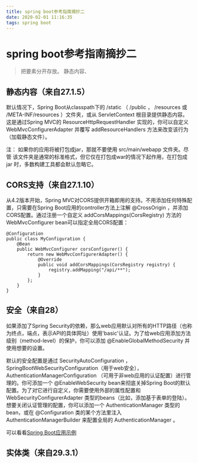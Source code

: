 ```yaml
---
title: spring boot参考指南摘抄二
date: 2020-02-01 11:16:35
tags: spring boot
---
```


# spring boot参考指南摘抄二
> 把要素分开存放。
> 静态内容、

<!--more-->
## 静态内容（来自27.1.5）
默认情况下，Spring Boot从classpath下的 /static  （ /public  ， /resources  或 /META-INF/resources  ）文件夹，或从 ServletContext  根目录提供静态内容。这是通过Spring MVC的 ResourceHttpRequestHandler  实现的，你可以自定义 WebMvcConfigurerAdapter  并覆写 addResourceHandlers  方法来改变该行为（加载静态文件）。

注： 如果你的应用将被打包成jar，那就不要使用 src/main/webapp  文件夹。尽管
该文件夹是通常的标准格式，但它仅在打包成war的情况下起作用，在打包成jar
时，多数构建工具都会默认忽略它。

## CORS支持（来自27.1.10）
从4.2版本开始，Spring MVC对CORS提供开箱即用的支持。不用添加任何特殊配置，只需要在Spring Boot应用的controller方法上注解 @CrossOrigin  ，并添加CORS配置。通过注册一个自定义 addCorsMappings(CorsRegistry)  方法的 WebMvcConfigurer  bean可以指定全局CORS配置：
```
@Configuration
public class MyConfiguration {
	@Bean
	public WebMvcConfigurer corsConfigurer() {
		return new WebMvcConfigurerAdapter() {
			@Override
			public void addCorsMappings(CorsRegistry registry) {
				registry.addMapping("/api/**");
			}
		};
	}
}
```

## 安全（来自28）
如果添加了Spring Security的依赖，那么web应用默认对所有的HTTP路径（也称为终点，端点，表示API的具体网址）使用'basic'认证。为了给web应用添加方法级别（method-level）的保护，你可以添加 @EnableGlobalMethodSecurity  并使用想要的设置。

默认的安全配置是通过 SecurityAutoConfiguration  ， SpringBootWebSecurityConfiguration（用于web安全）， AuthenticationManagerConfiguration  （可用于非web应用的认证配置）进行管理的。你可添加一个 @EnableWebSecurity  bean来彻底关掉Spring Boot的默认配置。为了对它进行自定义，你需要使用外部的属性配置和 WebSecurityConfigurerAdapter  类型的beans（比如，添加基于表单的登陆）。 想要关闭认证管理的配置，你可以添加一个 AuthenticationManager  类型的bean，或在 @Configuration  类的某个方法里注入 AuthenticationManagerBuilder  来配置全局的 AuthenticationManager  。

可以看看[Spring Boot应用示例](https://github.com/spring-projects/spring-boot/tree/v1.4.1.RELEASE/spring-boot-samples/)

## 实体类（来自29.3.1）
